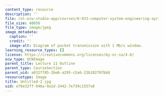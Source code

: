 ```yaml
---
content_type: resource
description: ''
file: /ol-ocw-studio-app/courses/6-033-computer-system-engineering-spring-2018/ef6e32ff946a9a1d24427e739c1557a8_Untitled-2.jpg
file_size: 40856
file_type: image/jpeg
image_metadata:
  caption: ''
  credit: ''
  image-alt: Diagram of packet transmission with 1 Mb/s window.
learning_resource_types: []
license: https://creativecommons.org/licenses/by-nc-sa/4.0/
ocw_type: OCWImage
parent_title: Lecture 11 Outline
parent_type: CourseSection
parent_uid: a832ff85-3be6-a295-c5a6-23b102707bb8
resourcetype: Image
title: Untitled-2.jpg
uid: ef6e32ff-946a-9a1d-2442-7e739c1557a8
---
```

